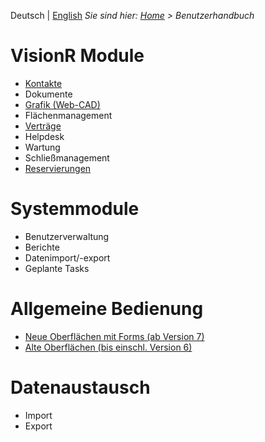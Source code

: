 <!-- TITLE: Benutzerhandbuch -->
<!-- SUBTITLE: Dokumentation der Oberflächen und Module in VisionR für Benutzer -->

Deutsch | [English](/en/user-guide)
*Sie sind hier: [Home](/home) > Benutzerhandbuch*
# VisionR Module
* [Kontakte](/de/modules/contacts)
* Dokumente
* [Grafik (Web-CAD)](/de/modules/graphics)
* Flächenmanagement
* [Verträge](/de/modules/contracts)
* Helpdesk
* Wartung
* Schließmanagement
* [Reservierungen](/de/modules/reservations)
# Systemmodule
* Benutzerverwaltung
* Berichte
* Datenimport/-export
* Geplante Tasks
# Allgemeine Bedienung
* [Neue Oberflächen mit Forms (ab Version 7)](/de/modules/general)
* [Alte Oberflächen (bis einschl. Version 6)](/qooxdoo/de/modules/general)
# Datenaustausch
* Import
* Export